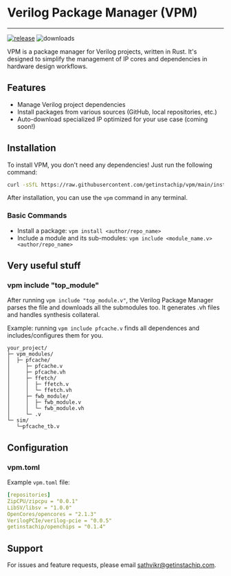 # Verilog Package Manager (VPM)
---
[![release](https://github.com/getinstachip/vpm/actions/workflows/release.yml/badge.svg)](https://github.com/getinstachip/vpm/actions/workflows/release.yml)
![downloads](https://img.shields.io/github/downloads/getinstachip/vpm/total?logo=github&logoColor=white&style=flat-square)

VPM is a package manager for Verilog projects, written in Rust. It's designed to simplify the management of IP cores and dependencies in hardware design workflows.

## Features

- Manage Verilog project dependencies
- Install packages from various sources (GitHub, local repositories, etc.)
- Auto-download specialized IP optimized for your use case (coming soon!)

## Installation

To install VPM, you don't need any dependencies! Just run the following command:

```bash
curl -sSfL https://raw.githubusercontent.com/getinstachip/vpm/main/install.sh | sh
```

After installation, you can use the `vpm` command in any terminal.

### Basic Commands

- Install a package: `vpm install <author/repo_name>`
- Include a module and its sub-modules: `vpm include <module_name.v> <author/repo_name>`

## Very useful stuff

### vpm include "top_module"
After running `vpm include "top_module.v"`, the Verilog Package Manager parses the file and downloads all the submodules too. It generates .vh files and handles synthesis collateral.

Example: running `vpm include pfcache.v` finds all dependences and includes/configures them for you.
```
your_project/
├─ vpm_modules/
│  ├─ pfcache/
│     ├─ pfcache.v
│     ├─ pfcache.vh
│     ├─ ffetch/
│     │  ├─ ffetch.v
│     │  └─ ffetch.vh
│     ├─ fwb_module/
│     │  ├─ fwb_module.v
│     │  └─ fwb_module.vh
│     └─ .v
└─ sim/
   └─pfcache_tb.v
```

## Configuration

### vpm.toml

Example `vpm.toml` file:

```yaml
[repositories]
ZipCPU/zipcpu = "0.0.1"
LibSV/libsv = "1.0.0"
OpenCores/opencores = "2.1.3"
VerilogPCIe/verilog-pcie = "0.0.5"
getinstachip/openchips = "0.1.4"
```

## Support

For issues and feature requests, please email sathvikr@getinstachip.com.
